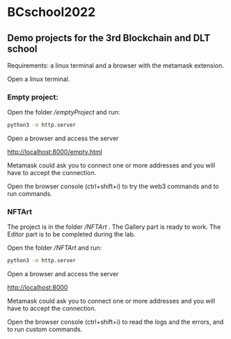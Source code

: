 # BCschool2022
## Demo projects for the 3rd Blockchain and DLT school

Requirements: a linux terminal and a browser with the metamask extension.

Open a linux terminal.

### Empty project:
Open the folder _/emptyProject_ and run:
```bash
python3 -m http.server
```

Open a browser and access the server

[http://localhost:8000/empty.html](http://localhost:8000/empty.html)

Metamask could ask you to connect one or more addresses and you will have to accept the connection.

Open the browser console (ctrl+shift+i) to try the web3 commands and to run commands.


### NFTArt
The project is in the folder _/NFTArt_ . 
The Gallery part is ready to work.
The Editor part is to be completed during the lab.


Open the folder _/NFTArt_ and run:
```bash
python3 -m http.server
```

Open a browser and access the server

[http://localhost:8000](http://localhost:8000)

Metamask could ask you to connect one or more addresses and you will have to accept the connection.

Open the browser console (ctrl+shift+i) to read the logs and the errors, and to run custom commands.







